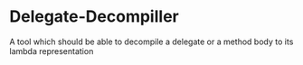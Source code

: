 Delegate-Decompiller
====================

A tool which should be able to decompile a delegate or a method body to its lambda representation